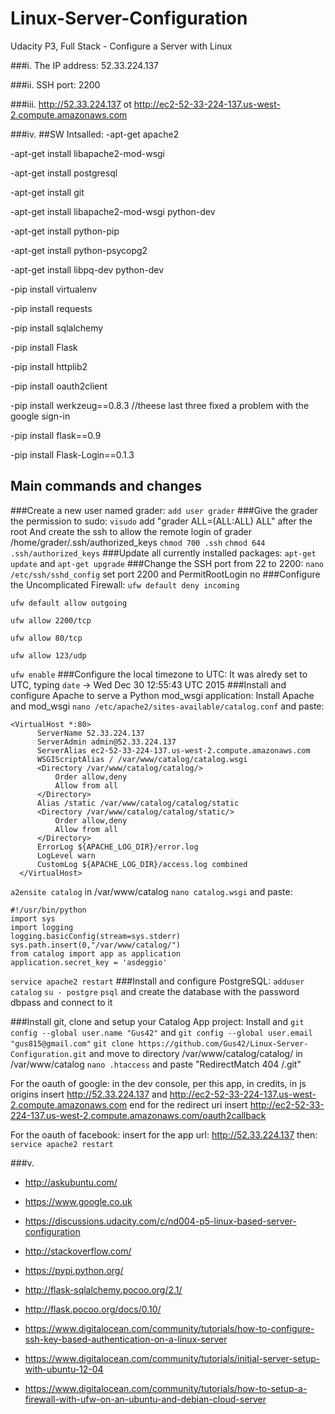 # Linux-Server-Configuration
Udacity P3, Full Stack - Configure a Server with Linux

###i. 
The IP address: 52.33.224.137 

###ii. 
SSH port: 2200

###iii. 
http://52.33.224.137 ot http://ec2-52-33-224-137.us-west-2.compute.amazonaws.com

###iv. 
##SW Intsalled:
-apt-get apache2

-apt-get install libapache2-mod-wsgi

-apt-get install postgresql

-apt-get install git

-apt-get install libapache2-mod-wsgi python-dev

-apt-get install python-pip

-apt-get install python-psycopg2

-apt-get install libpq-dev python-dev

-pip install virtualenv

-pip install requests

-pip install sqlalchemy

-pip install Flask

-pip install httplib2

-pip install oauth2client

-pip install werkzeug==0.8.3 //theese last three fixed a problem with the google sign-in

-pip install flask==0.9

-pip install Flask-Login==0.1.3

## Main commands and changes
###Create a new user named grader: 
`add user grader`
###Give the grader the permission to sudo: 
`visudo` add "grader ALL=(ALL:ALL) ALL" after the root
And create the ssh to allow the remote login of grader 
/home/grader/.ssh/authorized_keys `chmod 700 .ssh` `chmod 644 .ssh/authorized_keys`
###Update all currently installed packages:
`apt-get update` and `apt-get upgrade`
###Change the SSH port from 22 to 2200:
`nano /etc/ssh/sshd_config`
set port 2200 and PermitRootLogin no
###Configure the Uncomplicated Firewall:
`ufw default deny incoming`

`ufw default allow outgoing`

`ufw allow 2200/tcp`

`ufw allow 80/tcp`

`ufw allow 123/udp`

`ufw enable`
###Configure the local timezone to UTC:
It was alredy set to UTC, typing `date` -> Wed Dec 30 12:55:43 UTC 2015
###Install and configure Apache to serve a Python mod_wsgi application:
Install Apache and mod_wsgi
`nano /etc/apache2/sites-available/catalog.conf` and paste:
```
<VirtualHost *:80>
      ServerName 52.33.224.137
      ServerAdmin admin@52.33.224.137
      ServerAlias ec2-52-33-224-137.us-west-2.compute.amazonaws.com
      WSGIScriptAlias / /var/www/catalog/catalog.wsgi
      <Directory /var/www/catalog/catalog/>
          Order allow,deny
          Allow from all
      </Directory>
      Alias /static /var/www/catalog/catalog/static
      <Directory /var/www/catalog/catalog/static/>
          Order allow,deny
          Allow from all
      </Directory>
      ErrorLog ${APACHE_LOG_DIR}/error.log
      LogLevel warn
      CustomLog ${APACHE_LOG_DIR}/access.log combined
  </VirtualHost>
```

`a2ensite catalog`
in /var/www/catalog `nano catalog.wsgi` and paste:
```
#!/usr/bin/python
import sys
import logging
logging.basicConfig(stream=sys.stderr)
sys.path.insert(0,"/var/www/catalog/")
from catalog import app as application
application.secret_key = 'asdeggio'
```

`service apache2 restart`
###Install and configure PostgreSQL:
`adduser catalog`  `su - postgre` `psql` and create the database with the password dbpass and connect to it

###Install git, clone and setup your Catalog App project:
Install and `git config --global user.name "Gus42"` and `git config --global user.email "gus815@gmail.com"`
`git clone https://github.com/Gus42/Linux-Server-Configuration.git` and move to directory /var/www/catalog/catalog/
in /var/www/catalog `nano .htaccess` and paste "RedirectMatch 404 /\.git"

For the oauth of google: in the dev console, per this app, in credits, in js origins insert http://52.33.224.137 and http://ec2-52-33-224-137.us-west-2.compute.amazonaws.com end for the redirect uri insert http://ec2-52-33-224-137.us-west-2.compute.amazonaws.com/oauth2callback

For the oauth of facebook: insert for the app url: http://52.33.224.137
then:
`service apache2 restart`

###v.  

- http://askubuntu.com/

- https://www.google.co.uk

- https://discussions.udacity.com/c/nd004-p5-linux-based-server-configuration

- http://stackoverflow.com/

- https://pypi.python.org/

- http://flask-sqlalchemy.pocoo.org/2.1/

- http://flask.pocoo.org/docs/0.10/

- https://www.digitalocean.com/community/tutorials/how-to-configure-ssh-key-based-authentication-on-a-linux-server

- https://www.digitalocean.com/community/tutorials/initial-server-setup-with-ubuntu-12-04

- https://www.digitalocean.com/community/tutorials/how-to-setup-a-firewall-with-ufw-on-an-ubuntu-and-debian-cloud-server
